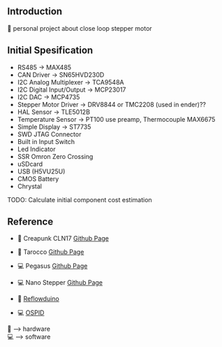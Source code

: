 
## Introduction 

:motor_scooter: personal project about close loop stepper motor 

## Initial Spesification

- RS485 -> MAX485
- CAN Driver -> SN65HVD230D
- I2C Analog Multiplexer -> TCA9548A
- I2C Digital Input/Output -> MCP23017
- I2C DAC -> MCP4735
- Stepper Motor Driver -> DRV8844 or TMC2208 (used in ender)??
- HAL Sensor -> TLE5012B
- Temperature Sensor -> PT100 use preamp, Thermocouple MAX6675
- Simple Display -> ST7735
- SWD JTAG Connector
- Built in Input Switch 
- Led Indicator 
- SSR Omron Zero Crossing 
- uSDcard
- USB (H5VU25U)
- CMOS Battery 
- Chrystal 

TODO: Calculate initial component cost estimation

## Reference 

- :hammer:  Creapunk CLN17 [Github Page](https://github.com/creapunk/CLN-ClosedLoopNemaDriver/tree/main/hardware/CLN17/V2.0)
- :hammer: Tarocco [Github Page](https://github.com/ottoragam/Tarocco)
- :computer: Pegasus [Github Page](https://github.com/pachterlab/pegasus)
- :computer: Nano Stepper [Github Page](https://github.com/Misfittech/nano_stepper)

- :hammer: [Reflowduino](https://github.com/botletics/Reflowduino)
- :computer: [OSPID](https://github.com/osPID/osPID-Firmware)

:hammer: --> hardware  
:computer: --> software
